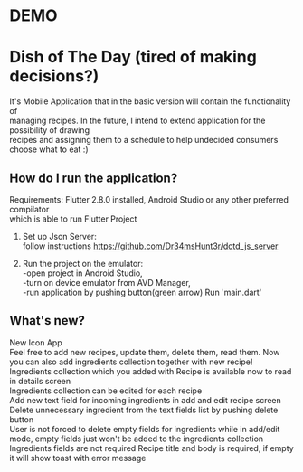# DEMO  
# Dish of The Day (tired of making decisions?)  

It's Mobile Application that in the basic version will contain the functionality of  
managing recipes. In the future, I intend to extend application for the possibility of drawing  
recipes and assigning them to a schedule to help undecided consumers choose what to eat :)  

## How do I run the application?
Requirements: Flutter 2.8.0 installed, Android Studio or any other preferred compilator  
which is able to run Flutter Project  
1) Set up Json Server:  
   follow instructions https://github.com/Dr34msHunt3r/dotd_js_server  
  
2) Run the project on the emulator:  
   -open project in Android Studio,  
   -turn on device emulator from AVD Manager,  
   -run application by pushing button(green arrow) Run 'main.dart'  
     
## What's new?  
   New Icon App  
   Feel free to add new recipes, update them, delete them, read them. Now you can also add ingredients collection together with new recipe!  
   Ingredients collection which you added with Recipe is available now to read in details screen  
   Ingredients collection can be edited for each recipe  
   Add new text field for incoming ingredients in add and edit recipe screen  
   Delete unnecessary ingredient from the text fields list by pushing delete button  
   User is not forced to delete empty fields for ingredients while in add/edit mode, empty fields just won't be added to the ingredients collection  
   Ingredients fields are not required
   Recipe title and body is required, if empty it will show toast with error message  
   
